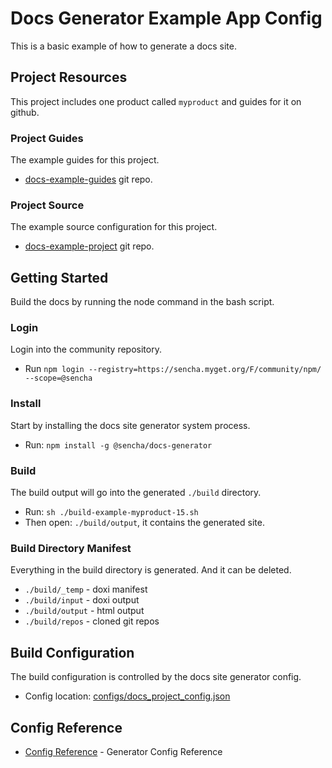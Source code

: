 # Docs Generator Example App Config
This is a basic example of how to generate a docs site.


## Project Resources
This project includes one product called `myproduct` and guides for it on github. 

### Project Guides
The example guides for this project. 

* [docs-example-guides](https://github.com/sencha/docs-example-guides) git repo.

### Project Source
The example source configuration for this project.

* [docs-example-project](https://github.com/sencha/docs-example-project) git repo.


## Getting Started
Build the docs by running the node command in the bash script.  

### Login
Login into the community repository. 

* Run `npm login --registry=https://sencha.myget.org/F/community/npm/ --scope=@sencha`

### Install
Start by installing the docs site generator system process. 

* Run: `npm install -g @sencha/docs-generator`

### Build
The build output will go into the generated `./build` directory. 

* Run: `sh ./build-example-myproduct-15.sh`
* Then open: `./build/output`, it contains the generated site. 

### Build Directory Manifest
Everything in the build directory is generated. 
And it can be deleted.

* `./build/_temp` - doxi manifest
* `./build/input` - doxi output
* `./build/output` - html output
* `./build/repos` - cloned git repos

## Build Configuration
The build configuration is controlled by the docs site generator config. 

* Config location: [configs/docs_project_config.json](./configs/docs_project_config.json)


## Config Reference

* [Config Reference](https://github.com/sencha/docs/wiki/Config-Reference) - Generator Config Reference
